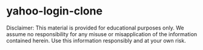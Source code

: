 # yahoo-login-clone

Disclaimer: This material is provided for educational purposes only. We assume no responsibility for any misuse or misapplication of the information contained herein. Use this information responsibly and at your own risk.

